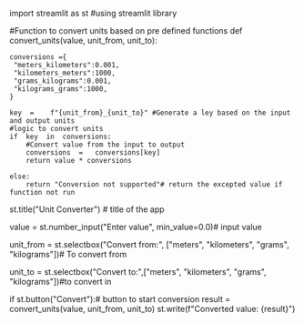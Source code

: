 import streamlit as st #using streamlit library

#Function to convert units based on pre defined functions
def convert_units(value, unit_from, unit_to):

    conversions ={
     "meters_kilometers":0.001,
     "kilometers_meters":1000,
     "grams_kilograms":0.001,
     "kilograms_grams":1000,
    }

    key  =    f"{unit_from}_{unit_to}" #Generate a ley based on the input and output units
    #logic to convert units
    if  key  in  conversions:
        #Convert value from the input to output
        conversions  =   conversions[key]
        return value * conversions
 
    else:
        return "Conversion not supported"# return the excepted value if function not run

st.title("Unit  Converter")      # title of the app

value = st.number_input("Enter value", min_value=0.0)# input value

unit_from = st.selectbox("Convert from:", ["meters", "kilometers", "grams", "kilograms"])# To convert from 

unit_to = st.selectbox("Convert to:",["meters", "kilometers", "grams", "kilograms"])#to convert in 

if st.button("Convert"):# button to start conversion
    result = convert_units(value, unit_from, unit_to)
    st.write(f"Converted value: {result}")
